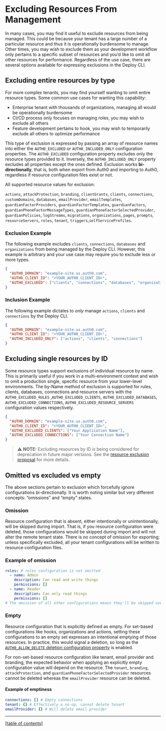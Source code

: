 # Excluding Resources From Management

In many cases, you may find it useful to exclude resources from being managed. This could be because your tenant has a large number of a particular resource and thus it is operationally burdensome to manage. Other times, you may wish to exclude them as your development workflow only pertains to a specific subset of resources and you’d like to omit all other resources for performance. Regardless of the use case, there are several options available for expressing exclusions in the Deploy CLI.

## Excluding entire resources by type

For more complex tenants, you may find yourself wanting to omit entire resource types. Some common use cases for wanting this capability:

- Enterprise tenant with thousands of organizations, managing all would be operationally burdensome
- CI/CD process only focuses on managing roles, you may wish to exclude all others
- Feature development pertains to hook, you may wish to temporarily exclude all others to optimize performance

This type of exclusion is expressed by passing an array of resource names into either the `AUTH0_EXCLUDED` or `AUTH0_INCLUDED_ONLY` configuration properties. The `AUTH0_EXCLUDED` configuration property excludes only the resource types provided to it. Inversely, the `AUTH0_INCLUDED_ONLY` property excludes all properties except the ones defined. Exclusion works **bi-directionally**, that is, both when export from Auth0 and importing to Auth0, regardless if resource configuration files exist or not.

All supported resource values for exclusion:

`actions`, `attackProtection`, `branding`, `clientGrants`, `clients`, `connections`, `customDomains`, `databases`, `emailProvider`, `emailTemplates`, `guardianFactorProviders`, `guardianFactorTemplates`, `guardianFactors`, `guardianPhoneFactorMessageTypes`, `guardianPhoneFactorSelectedProvider`, `guardianPolicies`, `logStreams`, `migrations`, `organizations`, `pages`, `prompts`, `resourceServers`, `roles`, `tenant`, `triggers`,`selfServiceProfiles`.

### Exclusion Example

The following example excludes `clients`, `connections`, `databases` and `organizations` from being managed by the Deploy CLI. However, this example is arbitrary and your use case may require you to exclude less or more types.

```json
{
  "AUTH0_DOMAIN": "example-site.us.auth0.com",
  "AUTH0_CLIENT_ID": "<YOUR_AUTH0_CLIENT_ID>",
  "AUTH0_EXCLUDED": ["clients", "connections", "databases", "organizations"]
}
```

### Inclusion Example

The following example dictates to _only_ manage `actions`, `clients` and `connections` by the Deploy CLI.

```json
{
  "AUTH0_DOMAIN": "example-site.us.auth0.com",
  "AUTH0_CLIENT_ID": "<YOUR_AUTH0_CLIENT_ID>",
  "AUTH0_INCLUDED_ONLY": ["actions", "clients", "connections"]
}
```

## Excluding single resources by ID

Some resource types support exclusions of individual resource by name. This is primarily useful if you work in a multi-environment context and wish to omit a production single, specific resource from your lower-level environments. The by-Name method of exclusion is supported for rules, clients, databases, connections and resource servers with the `AUTH0_EXCLUDED_RULES` ,`AUTH0_EXCLUDED_CLIENTS`, `AUTH0_EXCLUDED_DATABASES`, `AUTH0_EXCLUDED_CONNECTIONS`, `AUTH0_EXCLUDED_RESOURCE_SERVERS` configuration values respectively.

```json
{
  "AUTH0_DOMAIN": "example-site.us.auth0.com",
  "AUTH0_CLIENT_ID": "<YOUR_AUTH0_CLIENT_ID>",
  "AUTH0_EXCLUDED_CLIENTS": ["Your Application Name"],
  "AUTH0_EXCLUDED_CONNECTIONS": ["Your Connection Name"]
}
```

> ⚠️ **NOTE:** Excluding resources by ID is being considered for deprecation in future major versions. See the [resource exclusion proposal](https://github.com/auth0/auth0-deploy-cli/issues/451) for more details.

## Omitted vs excluded vs empty

The above sections pertain to exclusion which forcefully ignore configurations bi-directionally. It is worth noting similar but very different concepts: “omissions” and “empty” states.

### Omission

Resource configuration that is absent, either intentionally or unintentionally, will be skipped during import. That is, if you resource configuration were deleted, those configurations would be skipped during import and will not alter the remote tenant state. There is no concept of omission for exporting; unless specifically excluded, all your tenant configurations will be written to resource configuration files.

### Example of omission

```yaml
roles: # roles configuration is not omitted
  - name: Admin
    description: Can read and write things
    permissions: []
  - name: Reader
    description: Can only read things
    permissions: []
# The omission of all other configurations means they'll be skipped over
```

### Empty

Resource configuration that is explicitly defined as empty. For set-based configurations like hooks, organizations and actions, setting these configurations to an empty set expresses an intentional emptying of those resources. In practice, this would signal a deletion, so long as the [`AUTH0_ALLOW_DELETE` deletion configuration property](configuring-the-deploy-cli.md#AUTH0_ALLOW_DELETE) is enabled.

For non-set-based resource configuration like tenant, email provider and branding, the expected behavior when applying an explicitly empty configuration value will depend on the resource. The `tenant`, `branding`, `attackProtection`, and `guardianPhoneFactorSelectedProvider` resources cannot be deleted whereas the `emailProvider` resource can be deleted.

#### Example of emptiness

```yaml
connections: [] # Empty connections
tenant: {} # Effectively a no-op, cannot delete tenant
emailProvider: {} # Will delete email provider
```

---

[[table of contents]](../README.md#documentation)
